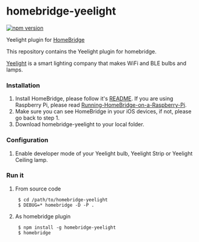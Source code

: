 # homebridge-yeelight
[![npm version](https://badge.fury.io/js/homebridge-yeelight.svg)](https://badge.fury.io/js/homebridge-yeelight)

Yeelight plugin for [HomeBridge](https://github.com/nfarina/homebridge)

This repository contains the Yeelight plugin for homebridge.

[Yeelight](https://www.yeelight.com) is a smart lighting company that makes WiFi and BLE bulbs and lamps.


### Installation
1. Install HomeBridge, please follow it's [README](https://github.com/nfarina/homebridge/blob/master/README.md). If you are using Raspberry Pi, please read [Running-HomeBridge-on-a-Raspberry-Pi](https://github.com/nfarina/homebridge/wiki/Running-HomeBridge-on-a-Raspberry-Pi).
2. Make sure you can see HomeBridge in your iOS devices, if not, please go back to step 1.
3. Download homebridge-yeelight to your local folder.

### Configuration
1. Enable developer mode of your Yeelight bulb, Yeelight Strip or Yeelight Ceiling lamp.

### Run it
1. From source code


        $ cd /path/to/homebridge-yeelight
        $ DEBUG=* homebridge -D -P .

2. As homebridge plugin


        $ npm install -g homebridge-yeelight
        $ homebridge
